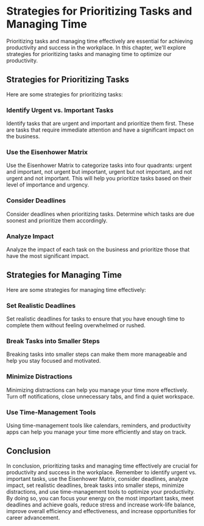 Strategies for Prioritizing Tasks and Managing Time
======================================================================================================

Prioritizing tasks and managing time effectively are essential for achieving productivity and success in the workplace. In this chapter, we'll explore strategies for prioritizing tasks and managing time to optimize our productivity.

Strategies for Prioritizing Tasks
---------------------------------

Here are some strategies for prioritizing tasks:

### Identify Urgent vs. Important Tasks

Identify tasks that are urgent and important and prioritize them first. These are tasks that require immediate attention and have a significant impact on the business.

### Use the Eisenhower Matrix

Use the Eisenhower Matrix to categorize tasks into four quadrants: urgent and important, not urgent but important, urgent but not important, and not urgent and not important. This will help you prioritize tasks based on their level of importance and urgency.

### Consider Deadlines

Consider deadlines when prioritizing tasks. Determine which tasks are due soonest and prioritize them accordingly.

### Analyze Impact

Analyze the impact of each task on the business and prioritize those that have the most significant impact.

Strategies for Managing Time
----------------------------

Here are some strategies for managing time effectively:

### Set Realistic Deadlines

Set realistic deadlines for tasks to ensure that you have enough time to complete them without feeling overwhelmed or rushed.

### Break Tasks into Smaller Steps

Breaking tasks into smaller steps can make them more manageable and help you stay focused and motivated.

### Minimize Distractions

Minimizing distractions can help you manage your time more effectively. Turn off notifications, close unnecessary tabs, and find a quiet workspace.

### Use Time-Management Tools

Using time-management tools like calendars, reminders, and productivity apps can help you manage your time more efficiently and stay on track.

Conclusion
----------

In conclusion, prioritizing tasks and managing time effectively are crucial for productivity and success in the workplace. Remember to identify urgent vs. important tasks, use the Eisenhower Matrix, consider deadlines, analyze impact, set realistic deadlines, break tasks into smaller steps, minimize distractions, and use time-management tools to optimize your productivity. By doing so, you can focus your energy on the most important tasks, meet deadlines and achieve goals, reduce stress and increase work-life balance, improve overall efficiency and effectiveness, and increase opportunities for career advancement.

